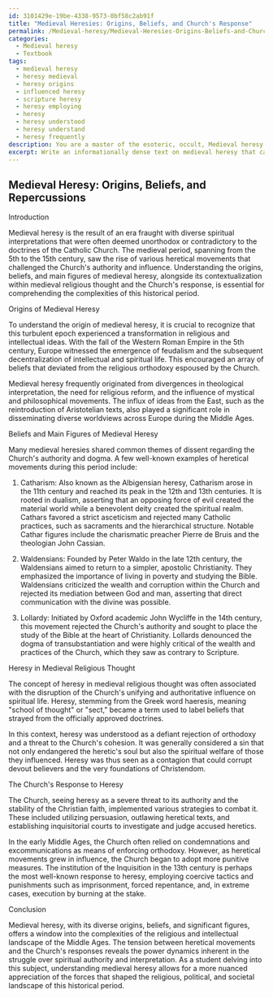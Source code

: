 ```yaml
---
id: 3101429e-19be-4338-9573-0bf58c2ab91f
title: "Medieval Heresies: Origins, Beliefs, and Church's Response"
permalink: /Medieval-heresy/Medieval-Heresies-Origins-Beliefs-and-Churchs-Response/
categories:
  - Medieval heresy
  - Textbook
tags:
  - medieval heresy
  - heresy medieval
  - heresy origins
  - influenced heresy
  - scripture heresy
  - heresy employing
  - heresy
  - heresy understood
  - heresy understand
  - heresy frequently
description: You are a master of the esoteric, occult, Medieval heresy and education, you have written many textbooks on the subject in ways that provide students with rich and deep understanding of the subject. You are being asked to write textbook-like sections on a topic and you do it with full context, explainability, and reliability in accuracy to the true facts of the topic at hand, in a textbook style that a student would easily be able to learn from, in a rich, engaging, and contextual way. Always include relevant context (such as formulas and history), related concepts, and in a way that someone can gain deep insights from.
excerpt: Write an informationally dense text on medieval heresy that can be used as a section in a grimoire or lesson. Include explanations on the origins, beliefs, and main figures of medieval heresy. Additionally, discuss the concept of heresy in the context of medieval religious thought and the Church's response to it. Provide sufficient details to allow a student to gain substantial knowledge and insights into the topic.
---
```


## Medieval Heresy: Origins, Beliefs, and Repercussions

Introduction

Medieval heresy is the result of an era fraught with diverse spiritual interpretations that were often deemed unorthodox or contradictory to the doctrines of the Catholic Church. The medieval period, spanning from the 5th to the 15th century, saw the rise of various heretical movements that challenged the Church's authority and influence. Understanding the origins, beliefs, and main figures of medieval heresy, alongside its contextualization within medieval religious thought and the Church's response, is essential for comprehending the complexities of this historical period.

Origins of Medieval Heresy

To understand the origin of medieval heresy, it is crucial to recognize that this turbulent epoch experienced a transformation in religious and intellectual ideas. With the fall of the Western Roman Empire in the 5th century, Europe witnessed the emergence of feudalism and the subsequent decentralization of intellectual and spiritual life. This encouraged an array of beliefs that deviated from the religious orthodoxy espoused by the Church.

Medieval heresy frequently originated from divergences in theological interpretation, the need for religious reform, and the influence of mystical and philosophical movements. The influx of ideas from the East, such as the reintroduction of Aristotelian texts, also played a significant role in disseminating diverse worldviews across Europe during the Middle Ages.

Beliefs and Main Figures of Medieval Heresy

Many medieval heresies shared common themes of dissent regarding the Church's authority and dogma. A few well-known examples of heretical movements during this period include:

1. Catharism: Also known as the Albigensian heresy, Catharism arose in the 11th century and reached its peak in the 12th and 13th centuries. It is rooted in dualism, asserting that an opposing force of evil created the material world while a benevolent deity created the spiritual realm. Cathars favored a strict asceticism and rejected many Catholic practices, such as sacraments and the hierarchical structure. Notable Cathar figures include the charismatic preacher Pierre de Bruis and the theologian John Cassian.

2. Waldensians: Founded by Peter Waldo in the late 12th century, the Waldensians aimed to return to a simpler, apostolic Christianity. They emphasized the importance of living in poverty and studying the Bible. Waldensians criticized the wealth and corruption within the Church and rejected its mediation between God and man, asserting that direct communication with the divine was possible.

3. Lollardy: Initiated by Oxford academic John Wycliffe in the 14th century, this movement rejected the Church's authority and sought to place the study of the Bible at the heart of Christianity. Lollards denounced the dogma of transubstantiation and were highly critical of the wealth and practices of the Church, which they saw as contrary to Scripture.

Heresy in Medieval Religious Thought

The concept of heresy in medieval religious thought was often associated with the disruption of the Church's unifying and authoritative influence on spiritual life. Heresy, stemming from the Greek word haeresis, meaning "school of thought" or "sect," became a term used to label beliefs that strayed from the officially approved doctrines.

In this context, heresy was understood as a defiant rejection of orthodoxy and a threat to the Church's cohesion. It was generally considered a sin that not only endangered the heretic's soul but also the spiritual welfare of those they influenced. Heresy was thus seen as a contagion that could corrupt devout believers and the very foundations of Christendom.

The Church's Response to Heresy

The Church, seeing heresy as a severe threat to its authority and the stability of the Christian faith, implemented various strategies to combat it. These included utilizing persuasion, outlawing heretical texts, and establishing inquisitorial courts to investigate and judge accused heretics.

In the early Middle Ages, the Church often relied on condemnations and excommunications as means of enforcing orthodoxy. However, as heretical movements grew in influence, the Church began to adopt more punitive measures. The institution of the Inquisition in the 13th century is perhaps the most well-known response to heresy, employing coercive tactics and punishments such as imprisonment, forced repentance, and, in extreme cases, execution by burning at the stake.

Conclusion

Medieval heresy, with its diverse origins, beliefs, and significant figures, offers a window into the complexities of the religious and intellectual landscape of the Middle Ages. The tension between heretical movements and the Church's responses reveals the power dynamics inherent in the struggle over spiritual authority and interpretation. As a student delving into this subject, understanding medieval heresy allows for a more nuanced appreciation of the forces that shaped the religious, political, and societal landscape of this historical period.
